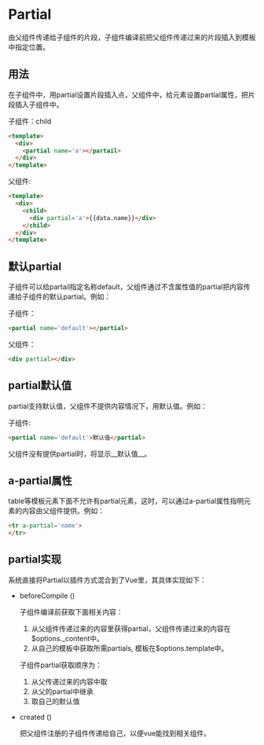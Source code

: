 # Partial

由父组件传递给子组件的片段，子组件编译前把父组件传递过来的片段插入到模板中指定位置。

## 用法

在子组件中，用partial设置片段插入点，父组件中，给元素设置partial属性，把片段插入子组件中。

子组件：child
```html
<template>
  <div>
    <partial name='a'></partail>
  </div>
</template>
```
父组件:
```html
<template>
  <div>
    <child>
      <div partial='a'>{{data.name}}</div>
    </child>
  </div>
</template>
```
## 默认partial

子组件可以给partail指定名称default，父组件通过不含属性值的partial把内容传递给子组件的默认partial。例如：

子组件：
```html
<partial name='default'></partial>
```
父组件：
```html
<div partial></div>
```
## partial默认值

partial支持默认值，父组件不提供内容情况下，用默认值。例如：

子组件:
```html
<partial name='default'>默认值</partial>
```
父组件没有提供partial时，将显示__默认值__。

## a-partial属性

table等模板元素下面不允许有partial元素，这时，可以通过a-partial属性指明元素的内容由父组件提供。例如：
```html
<tr a-partial='name'>
</tr>
```
## partial实现

系统直接将Partial以插件方式混合到了Vue里，其具体实现如下：

* beforeCompile ()

  子组件编译前获取下面相关内容：

  1. 从父组件传递过来的内容里获得partial，父组件传递过来的内容在$options.\_content中。
  1. 从自己的模板中获取所需partials, 模板在$options.template中。  

  子组件partial获取顺序为：

  1. 从父传递过来的内容中取
  1. 从父的partial中继承
  1. 取自己的默认值

* created ()

  把父组件注册的子组件传递给自己，以便vue能找到相关组件。
